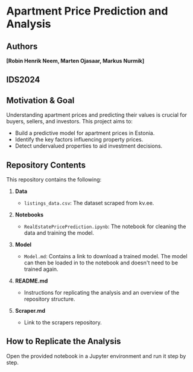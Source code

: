 # Apartment Price Prediction and Analysis
## Authors
**[Robin Henrik Neem, Marten Ojasaar, Markus Nurmik]**
## IDS2024

## Motivation & Goal
Understanding apartment prices and predicting their values is crucial for buyers, sellers, and investors. This project aims to:
- Build a predictive model for apartment prices in Estonia.
- Identify the key factors influencing property prices.
- Detect undervalued properties to aid investment decisions.

## Repository Contents
This repository contains the following:

1. **Data**
   - `listings_data.csv`: The dataset scraped from kv.ee.

2. **Notebooks**
   - `RealEstatePricePrediction.ipynb`: The notebook for cleaning the data and training the model.

3. **Model**
   - `Model.md`: Contains a link to download a trained model. The model can then be loaded in to the notebook and doesn't need to be trained again.
  
4. **README.md**
   - Instructions for replicating the analysis and an overview of the repository structure.

5. **Scraper.md**
   - Link to the scrapers repository.
  
## How to Replicate the Analysis

Open the provided notebook in a Jupyter environment and run it step by step.

